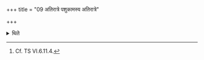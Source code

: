 +++
title = "09 अतिरात्रे पशुकामस्य अतिरात्रे"

+++

<details><summary>थिते</summary>

9. He (may fill it) in the Atirātra(-sacrifice) of a (sacrificer) desirous of cattle; in the Atirātra (sacrifice) of a (sacrificer) desirous of Brahman-splendor.[^1]  

[^1]: Cf. TS VI.6.11.4. 
</details>

